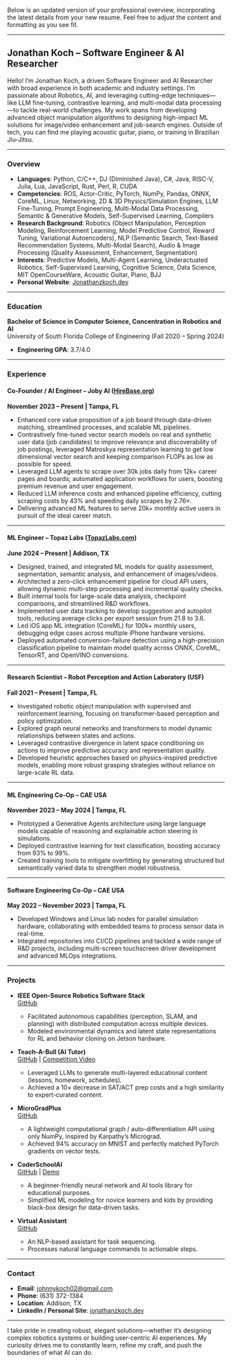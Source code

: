 Below is an updated version of your professional overview, incorporating the latest details from your new resume. Feel free to adjust the content and formatting as you see fit.

---

## Jonathan Koch – Software Engineer & AI Researcher

Hello! I’m Jonathan Koch, a driven Software Engineer and AI Researcher with broad experience in both academic and industry settings. I’m passionate about Robotics, AI, and leveraging cutting-edge techniques—like LLM fine-tuning, contrastive learning, and multi-modal data processing—to tackle real-world challenges. My work spans from developing advanced object manipulation algorithms to designing high-impact ML solutions for image/video enhancement and job-search engines. Outside of tech, you can find me playing acoustic guitar, piano, or training in Brazilian Jiu-Jitsu.

---

### Overview

- **Languages**: Python, C/C++, DJ (Diminished Java), C#, Java, RISC-V, Julia, Lua, JavaScript, Rust, Perl, R, CUDA  
- **Competencies**: ROS, Actor-Critic, PyTorch, NumPy, Pandas, ONNX, CoreML, Linux, Networking, 2D & 3D Physics/Simulation Engines, LLM Fine-Tuning, Prompt Engineering, Multi-Modal Data Processing, Semantic & Generative Models, Self-Supervised Learning, Compilers  
- **Research Background**: Robotics (Object Manipulation, Perception Modeling, Reinforcement Learning, Model Predictive Control, Reward Tuning, Variational Autoencoders), NLP (Semantic Search, Text-Based Recommendation Systems, Multi-Modal Search), Audio & Image Processing (Quality Assessment, Enhancement, Segmentation)  
- **Interests**: Predictive Models, Multi-Agent Learning, Underactuated Robotics, Self-Supervised Learning, Cognitive Science, Data Science, MIT OpenCourseWare, Acoustic Guitar, Piano, BJJ  
- **Personal Website**: [Jonathanzkoch.dev](https://jonathanzkoch.dev/)

---

### Education

**Bachelor of Science in Computer Science, Concentration in Robotics and AI**  
University of South Florida College of Engineering (Fall 2020 – Spring 2024)  
- **Engineering GPA**: 3.7/4.0

---

### Experience

#### Co-Founder / AI Engineer – Joby AI ([HireBase.org](https://hirebase.org/))  
**November 2023 – Present | Tampa, FL**  
- Enhanced core value proposition of a job board through data-driven matching, streamlined processes, and scalable ML pipelines.  
- Contrastively fine-tuned vector search models on real and synthetic user data (job candidates) to improve relevance and discoverability of job postings, leveraged Matroskya representation learning to get low dimensional vector search and keeping comparison FLOPs as low as possible for speed.  
- Leveraged LLM agents to scrape over 30k jobs daily from 12k+ career pages and boards; automated application workflows for users, boosting premium revenue and user engagement.  
- Reduced LLM inference costs and enhanced pipeline efficiency, cutting scraping costs by 43% and speeding daily scrapes by 2.76×.  
- Delivering advanced ML features to serve 20k+ monthly active users in pursuit of the ideal career match.

---

#### ML Engineer – Topaz Labs ([TopazLabs.com](https://topazlabs.com/))  
**June 2024 – Present | Addison, TX**  
- Designed, trained, and integrated ML models for quality assessment, segmentation, semantic analysis, and enhancement of images/videos.  
- Architected a zero-click enhancement pipeline for cloud API users, allowing dynamic multi-step processing and incremental quality checks.  
- Built internal tools for large-scale data analysis, checkpoint comparisons, and streamlined R&D workflows.  
- Implemented user data tracking to develop suggestion and autopilot tools, reducing average clicks per export session from 21.8 to 3.6.  
- Led iOS app ML integration (CoreML) for 100k+ monthly users, debugging edge cases across multiple iPhone hardware versions.  
- Deployed automated conversion-failure detection using a high-precision classification pipeline to maintain model quality across ONNX, CoreML, TensorRT, and OpenVINO conversions.

---

#### Research Scientist – Robot Perception and Action Laboratory (USF)  
**Fall 2021 – Present | Tampa, FL**  
- Investigated robotic object manipulation with supervised and reinforcement learning, focusing on transformer-based perception and policy optimization.  
- Explored graph neural networks and transformers to model dynamic relationships between states and actions.  
- Leveraged contrastive divergence in latent space conditioning on actions to improve predictive accuracy and representation quality.  
- Developed heuristic approaches based on physics-inspired predictive models, enabling more robust grasping strategies without reliance on large-scale RL data.

---

#### ML Engineering Co-Op – CAE USA  
**November 2023 – May 2024 | Tampa, FL**  
- Prototyped a Generative Agents architecture using large language models capable of reasoning and explainable action steering in simulations.  
- Deployed contrastive learning for text classification, boosting accuracy from 93% to 99%.  
- Created training tools to mitigate overfitting by generating structured but semantically varied data to strengthen model robustness.

---

#### Software Engineering Co-Op – CAE USA  
**May 2022 – November 2023 | Tampa, FL**  
- Developed Windows and Linux lab nodes for parallel simulation hardware, collaborating with embedded teams to process sensor data in real-time.  
- Integrated repositories into CI/CD pipelines and tackled a wide range of R&D projects, including multi-screen touchscreen driver development and advanced MLOps integrations.

---

### Projects

- **IEEE Open-Source Robotics Software Stack**  
  [GitHub](https://github.com/USF-IEEE/)  
  - Facilitated autonomous capabilities (perception, SLAM, and planning) with distributed computation across multiple devices.  
  - Modeled environmental dynamics and latent state representations for RL and behavior cloning on Jetson hardware.

- **Teach-A-Bull (AI Tutor)**  
  [GitHub](https://github.com/USF-IEEE/AITutor-Backend/blob/main/README.md) | [Competition Video](https://www.instagram.com/reel/CdJ00oyvc0V/)  
  - Leveraged LLMs to generate multi-layered educational content (lessons, homework, schedules).  
  - Achieved a 10× decrease in SAT/ACT prep costs and a high similarity to expert-curated content.

- **MicroGradPlus**  
  [GitHub](https://github.com/Johnnykoch02/MicroGradPlus)  
  - A lightweight computational graph / auto-differentiation API using only NumPy, inspired by Karpathy’s Micrograd.  
  - Achieved 94% accuracy on MNIST and perfectly matched PyTorch gradients on vector tests.

- **CoderSchoolAI**  
  [GitHub](https://github.com/theCoderSchoolTampa/CoderSchoolAI/blob/master/README.md) | [Demo](https://youtu.be/_cpspql8Chw?si=IlI8mxfdjF8rDdph)  
  - A beginner-friendly neural network and AI tools library for educational purposes.  
  - Simplified ML modeling for novice learners and kids by providing black-box design for data-driven tasks.

- **Virtual Assistant**  
  [GitHub](https://github.com/Johnnykoch02/VirtualAssistant/blob/main/README.md)  
  - An NLP-based assistant for task sequencing.  
  - Processes natural language commands to actionable steps.

---

### Contact

- **Email**: [johnnykoch02@gmail.com](mailto:johnnykoch02@gmail.com)  
- **Phone**: (631) 372-1384  
- **Location**: Addison, TX  
- **LinkedIn / Personal Site**: [jonathanzkoch.dev](https://jonathanzkoch.dev/home)

---

I take pride in creating robust, elegant solutions—whether it’s designing complex robotics systems or building user-centric AI experiences. My curiosity drives me to constantly learn, refine my craft, and push the boundaries of what AI can do.
